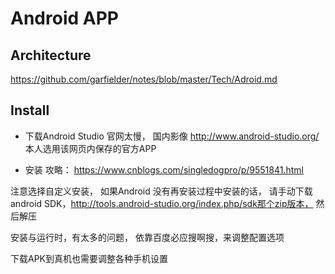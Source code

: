 # Android  APP
## Architecture
https://github.com/garfielder/notes/blob/master/Tech/Adroid.md
## Install 

* 下载Android Studio
官网太慢， 国内影像
http://www.android-studio.org/ 本人选用该网页内保存的官方APP

* 安装
攻略： https://www.cnblogs.com/singledogpro/p/9551841.html


注意选择自定义安装，
如果Android 没有再安装过程中安装的话， 请手动下载android SDK，http://tools.android-studio.org/index.php/sdk那个zip版本，
然后解压

安装与运行时，有太多的问题， 依靠百度必应搜啊搜，来调整配置选项

下载APK到真机也需要调整各种手机设置
